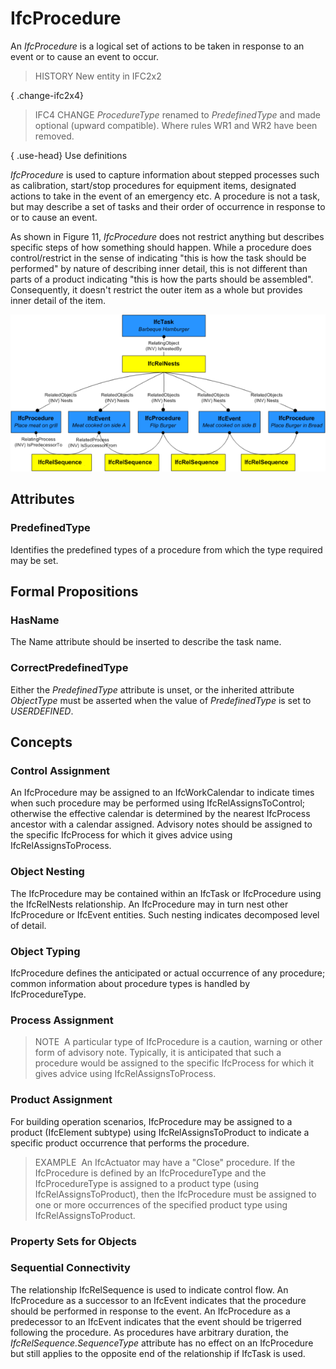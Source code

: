 # IfcProcedure

An _IfcProcedure_ is a logical set of actions to be taken in response to an event or to cause an event to occur.

> HISTORY  New entity in IFC2x2

{ .change-ifc2x4}
> IFC4 CHANGE  _ProcedureType_ renamed to _PredefinedType_ and made optional (upward compatible). Where rules WR1 and WR2 have been removed.

{ .use-head}
Use definitions

_IfcProcedure_ is used to capture information about stepped processes such as calibration, start/stop procedures for equipment items, designated actions to take in the event of an emergency etc. A procedure is not a task, but may describe a set of tasks and their order of occurrence in response to or to cause an event.

As shown in Figure 11, _IfcProcedure_ does not restrict anything but describes specific steps of how something should happen. While a procedure does control/restrict in the sense of indicating "this is how the task should be performed" by nature of describing inner detail, this is not different than parts of a product indicating "this is how the parts should be assembled". Consequently, it doesn't restrict the outer item as a whole but provides inner detail of the item.

![procedure example](../../../../figures/ifcprocedure_example.png "Figure 1 &mdash; Procedure relationships")

## Attributes

### PredefinedType
Identifies the predefined types of a procedure from which
    the type required may be set.

## Formal Propositions

### HasName
The Name attribute should be inserted to describe the task name.

### CorrectPredefinedType
Either the _PredefinedType_ attribute is unset, or the inherited attribute _ObjectType_ must be asserted when the value of _PredefinedType_ is set to _USERDEFINED_.

## Concepts

### Control Assignment

An IfcProcedure may be assigned to an IfcWorkCalendar to indicate times when such procedure may be performed using IfcRelAssignsToControl; otherwise the effective calendar is determined by the nearest IfcProcess ancestor with a calendar assigned. Advisory notes should be assigned to the specific IfcProcess for which it gives advice using IfcRelAssignsToProcess.

### Object Nesting

The IfcProcedure may be contained within an IfcTask or IfcProcedure using the IfcRelNests relationship. An IfcProcedure may in turn nest other IfcProcedure or IfcEvent entities. Such nesting indicates decomposed level of detail.

### Object Typing

IfcProcedure defines the anticipated or actual occurrence of any procedure; common information about procedure types is handled by IfcProcedureType.

### Process Assignment

> NOTE&nbsp; A particular type of IfcProcedure is a caution, warning or other form of advisory note. Typically, it is anticipated that such a procedure would be assigned to the specific IfcProcess for which it gives advice using IfcRelAssignsToProcess.

### Product Assignment

For building operation scenarios, IfcProcedure may be assigned to a product (IfcElement subtype) using IfcRelAssignsToProduct to indicate a specific product occurrence that performs the procedure.

> EXAMPLE&nbsp; An IfcActuator may have a "Close" procedure. If the IfcProcedure is defined by an IfcProcedureType and the IfcProcedureType is assigned to a product type (using IfcRelAssignsToProduct), then the IfcProcedure must be assigned to one or more occurrences of the specified product type using IfcRelAssignsToProduct.

### Property Sets for Objects



### Sequential Connectivity

The relationship IfcRelSequence is used to indicate control flow. An IfcProcedure as a successor to an IfcEvent indicates that the procedure should be performed in response to the event. An IfcProcedure as a predecessor to an IfcEvent indicates that the event should be trigerred following the procedure. As procedures have arbitrary duration, the _IfcRelSequence.SequenceType_ attribute has no effect on an IfcProcedure but still applies to the opposite end of the relationship if IfcTask is used.

